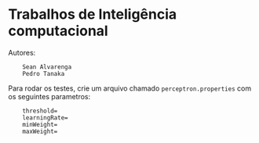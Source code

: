 Trabalhos de Inteligência computacional
============

Autores:
        
        Sean Alvarenga
        Pedro Tanaka
        
        
        
Para rodar os testes, crie um arquivo chamado `perceptron.properties`  com os seguintes parametros:

        threshold=
        learningRate=
        minWeight=
        maxWeight=